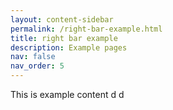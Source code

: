 ```yaml
---
layout: content-sidebar
permalink: /right-bar-example.html
title: right bar example
description: Example pages
nav: false
nav_order: 5
---
```


This is example content d d 